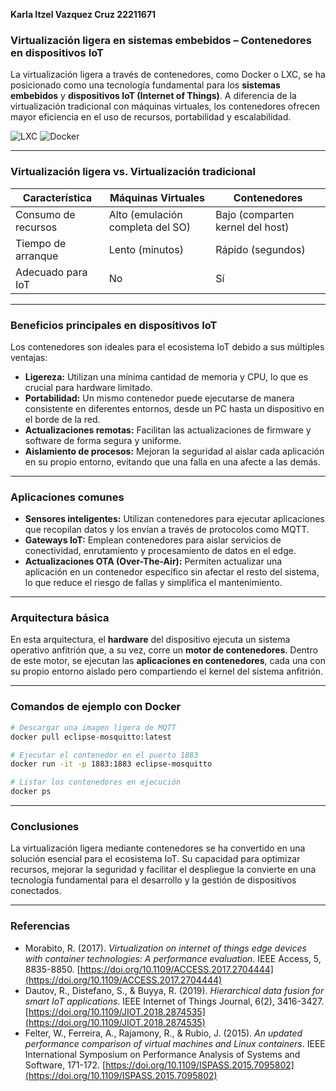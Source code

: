  **Karla Itzel Vazquez Cruz 22211671**


### **Virtualización ligera en sistemas embebidos – Contenedores en dispositivos IoT**

La virtualización ligera a través de contenedores, como Docker o LXC, se ha posicionado como una tecnología fundamental para los **sistemas embebidos** y **dispositivos IoT (Internet of Things)**. A diferencia de la virtualización tradicional con máquinas virtuales, los contenedores ofrecen mayor eficiencia en el uso de recursos, portabilidad y escalabilidad.

![LXC](https://upload.wikimedia.org/wikipedia/commons/thumb/d/dd/Linux_Containers_logo.svg/1200px-Linux_Containers_logo.svg.png)
![Docker](https://www.stackhero.io/assets/src/images/servicesLogos/openGraphVersions/docker.png?d87f4381)


-----

### **Virtualización ligera vs. Virtualización tradicional**

| Característica | Máquinas Virtuales | Contenedores |
|---|---|---|
| Consumo de recursos | Alto (emulación completa del SO) | Bajo (comparten kernel del host) |
| Tiempo de arranque | Lento (minutos) | Rápido (segundos) |
| Adecuado para IoT | No | Sí |

-----

### **Beneficios principales en dispositivos IoT**

Los contenedores son ideales para el ecosistema IoT debido a sus múltiples ventajas:

  * **Ligereza:** Utilizan una mínima cantidad de memoria y CPU, lo que es crucial para hardware limitado.
  * **Portabilidad:** Un mismo contenedor puede ejecutarse de manera consistente en diferentes entornos, desde un PC hasta un dispositivo en el borde de la red.
  * **Actualizaciones remotas:** Facilitan las actualizaciones de firmware y software de forma segura y uniforme.
  * **Aislamiento de procesos:** Mejoran la seguridad al aislar cada aplicación en su propio entorno, evitando que una falla en una afecte a las demás.

-----

### **Aplicaciones comunes**

  * **Sensores inteligentes:** Utilizan contenedores para ejecutar aplicaciones que recopilan datos y los envían a través de protocolos como MQTT.
  * **Gateways IoT:** Emplean contenedores para aislar servicios de conectividad, enrutamiento y procesamiento de datos en el edge.
  * **Actualizaciones OTA (Over-The-Air):** Permiten actualizar una aplicación en un contenedor específico sin afectar el resto del sistema, lo que reduce el riesgo de fallas y simplifica el mantenimiento.

-----

### **Arquitectura básica**

En esta arquitectura, el **hardware** del dispositivo ejecuta un sistema operativo anfitrión que, a su vez, corre un **motor de contenedores**. Dentro de este motor, se ejecutan las **aplicaciones en contenedores**, cada una con su propio entorno aislado pero compartiendo el kernel del sistema anfitrión.

-----

### **Comandos de ejemplo con Docker**

```bash
# Descargar una imagen ligera de MQTT
docker pull eclipse-mosquitto:latest

# Ejecutar el contenedor en el puerto 1883
docker run -it -p 1883:1883 eclipse-mosquitto

# Listar los contenedores en ejecución
docker ps
```

-----

### **Conclusiones**

La virtualización ligera mediante contenedores se ha convertido en una solución esencial para el ecosistema IoT. Su capacidad para optimizar recursos, mejorar la seguridad y facilitar el despliegue la convierte en una tecnología fundamental para el desarrollo y la gestión de dispositivos conectados.

-----

### **Referencias**

  * Morabito, R. (2017). *Virtualization on internet of things edge devices with container technologies: A performance evaluation*. IEEE Access, 5, 8835-8850. [https://doi.org/10.1109/ACCESS.2017.2704444](https://doi.org/10.1109/ACCESS.2017.2704444)
  * Dautov, R., Distefano, S., & Buyya, R. (2019). *Hierarchical data fusion for smart IoT applications*. IEEE Internet of Things Journal, 6(2), 3416-3427. [https://doi.org/10.1109/JIOT.2018.2874535](https://doi.org/10.1109/JIOT.2018.2874535)
  * Felter, W., Ferreira, A., Rajamony, R., & Rubio, J. (2015). *An updated performance comparison of virtual machines and Linux containers*. IEEE International Symposium on Performance Analysis of Systems and Software, 171-172. [https://doi.org/10.1109/ISPASS.2015.7095802](https://doi.org/10.1109/ISPASS.2015.7095802)
